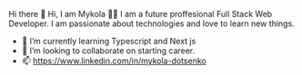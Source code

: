 Hi there 👋
Hi, I am Mykola 👨‍💻
I am a future proffesional Full Stack Web Developer. I am passionate about technologies and love to learn new things.
- 🌱 I’m currently learning Typescript and Next js
- 💞️ I’m looking to collaborate on starting career. 
- 📫 https://www.linkedin.com/in/mykola-dotsenko
